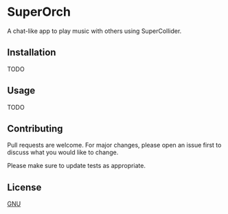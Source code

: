 # SuperOrch

A chat-like app to play music with others using SuperCollider.

## Installation
TODO

## Usage
TODO

## Contributing
Pull requests are welcome. For major changes, please open an issue first to discuss what you would like to change.

Please make sure to update tests as appropriate.

## License
[GNU](https://choosealicense.com/licenses/gpl-3.0)
